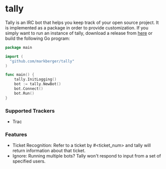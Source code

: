 tally
=====

Tally is an IRC bot that helps you keep track of your open source project. It is implemented as a package in order to provide customization. If you simply want to run an instance of tally, download a release from [here](https://github.com/markberger/tally/releases) or build the following Go program:

```go
package main

import (
  "github.com/markberger/tally"
)

func main() {
	tally.InitLogging()
	bot := tally.NewBot()
	bot.Connect()
	bot.Run()
}
```

### Supported Trackers
* Trac

### Features
* Ticket Recognition: Refer to a ticket by #\<ticket_num\> and tally will return information about that ticket.
* Ignore: Running multiple bots? Tally won't respond to input from a set of specified users.

